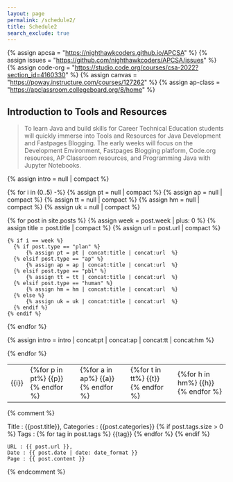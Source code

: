 ```yaml
---
layout: page
permalink: /schedule2/
title: Schedule2
search_exclude: true
---
```


{% assign apcsa = "https://nighthawkcoders.github.io/APCSA" %}
{% assign issues = "https://github.com/nighthawkcoders/APCSA/issues" %}
{% assign code-org = "https://studio.code.org/courses/csa-2022?section_id=4160330" %}
{% assign canvas = "https://poway.instructure.com/courses/127262" %}
{% assign ap-class = "https://apclassroom.collegeboard.org/8/home" %}

## Introduction to Tools and Resources
> To learn Java and build skills for Career Technical Education students will quickly immerse into Tools and Resources for Java Development and Fastpages Blogging.  The early weeks will focus on the Development Environment, Fastpages Blogging platform, Code.org resources, AP Classroom resources, and Programming Java with Jupyter Notebooks.

<table>
{% assign intro = null | compact %}

{% for i in (0..5) -%}
  {% assign pt = null | compact %}
  {% assign ap = null | compact %}
  {% assign tt = null | compact %}
  {% assign hm = null | compact %}
  {% assign uk = null | compact %}

  {% for post in site.posts %}
    {% assign week = post.week | plus: 0 %}
    {% assign title = post.title | compact %}
    {% assign url = post.url | compact %}

    {% if i == week %} 
      {% if post.type == "plan" %}
          {% assign pt = pt | concat:title | concat:url  %}
      {% elsif post.type == "ap" %}
          {% assign ap = ap | concat:title | concat:url  %}
      {% elsif post.type == "pbl" %}
          {% assign tt = tt | concat:title | concat:url  %}
      {% elsif post.type == "human" %}
          {% assign hm = hm | concat:title | concat:url  %}
      {% else %}
          {% assign uk = uk | concat:title | concat:url  %}
      {% endif %}
    {% endif %}
  {% endfor %}

  {% assign intro = intro | concat:pt | concat:ap | concat:tt | concat:hm %}

  <tr>
  <td> {{i}} </td> 
  <td> {%for p in pt%} {{p}} <br/> {% endfor %} </td>
  <td> {%for a in ap%} {{a}} <br/> {% endfor %} </td>
  <td> {%for t in tt%} {{t}} <br/> {% endfor %} </td>
  <td> {%for h in hm%} {{h}} <br/> {% endfor %} </td>
  </tr>

{% endfor %}

</table>


{% comment %}

  Title : {{post.title}}, Categories : {{post.categories}}
  {% if post.tags.size > 0 %} 
    Tags :
    {% for tag in post.tags %}
    {{tag}} 
    {% endfor %}
  {% endif %}
  
    URL : {{ post.url }}, 
    Date : {{ post.date | date: date_format }}
    Page : {{ post.content }}

{% endcomment %}